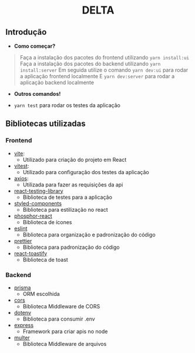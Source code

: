 <h1 align="center">
  <p align="center">DELTA</p>
</h1>

## Introdução

- **Como começar?**

> Faça a instalação dos pacotes do frontend utilizando `yarn install:ui`
> Faça a instalação dos pacotes do backend utilizando `yarn install:server`
> Em seguida utilize o comando `yarn dev:ui` para rodar a aplicação frontend localmente
> E `yarn dev:server` para rodar a aplicação backend localmente
- **Outros comandos!**

- `yarn test` para rodar os testes da aplicação

## Bibliotecas utilizadas

### Frontend
- [vite](https://github.com/vitejs/vite):
  - Utilizado para criação do projeto em React
- [vitest](https://vitest.dev/):
  - Utilizado para configuração dos testes da aplicação
- [axios](https://axios-http.com/ptbr/docs/intro):
  - Utilizada para fazer as requisições da api
- [react-testing-library](https://testing-library.com/docs/react-testing-library/intro/)
  - Biblioteca de testes para a aplicação
- [styled-components](https://styled-components.com/)
  - Biblioteca para estilização no react
- [phosphor-react](https://phosphoricons.com/)
  - Biblioteca de ícones
- [eslint](https://eslint.org/)
  - Biblioteca para organização e padronização do código
- [prettier](https://prettier.io/)
  - Biblioteca para padronização do código
- [react-toastify](https://www.npmjs.com/package/react-toastify)
  - Biblioteca de toast

### Backend
- [prisma](https://www.prisma.io/)
  - ORM escolhida
- [cors](https://www.npmjs.com/package/cors)
  - Biblioteca Middleware de CORS
- [dotenv](https://www.npmjs.com/package/dotenv)
  - Biblioteca para consumir .env
- [express](https://expressjs.com/pt-br/)
  - Framework para criar apis no node
- [multer](https://www.npmjs.com/package/multer)
  - Biblioteca Middleware de arquivos 